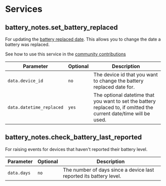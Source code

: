# Services

## battery_notes.set_battery_replaced

For updating the [battery replaced date](./entities.md#battery-replaced). This allows you to change the date a battery was replaced.

See how to use this service in the [community contributions](./community.md)

| Parameter                | Optional | Description                                                                                                           |
| ------------------------ | -------- | --------------------------------------------------------------------------------------------------------------------- |
| `data.device_id`      | `no`    | The device id that you want to change the battery replaced date for. |
| `data.datetime_replaced` | `yes`    | The optional datetime that you want to set the battery replaced to, if omitted the current date/time will be used. |

## battery_notes.check_battery_last_reported

For raising events for devices that haven't reported their battery level.

| Parameter                | Optional | Description                                                                                                           |
| ------------------------ | -------- | --------------------------------------------------------------------------------------------------------------------- |
| `data.days`      | `no`    |  The number of days since a device last reported its battery level. |
